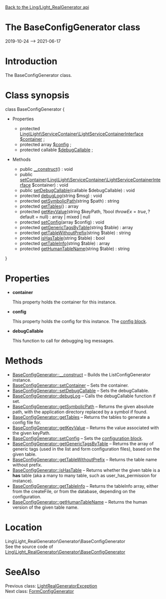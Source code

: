 [Back to the Ling/Light_RealGenerator api](https://github.com/lingtalfi/Light_RealGenerator/blob/master/doc/api/Ling/Light_RealGenerator.md)



The BaseConfigGenerator class
================
2019-10-24 --> 2021-06-17






Introduction
============

The BaseConfigGenerator class.



Class synopsis
==============


class <span class="pl-k">BaseConfigGenerator</span>  {

- Properties
    - protected [Ling\Light\ServiceContainer\LightServiceContainerInterface](https://github.com/lingtalfi/Light/blob/master/doc/api/Ling/Light/ServiceContainer/LightServiceContainerInterface.md) [$container](#property-container) ;
    - protected array [$config](#property-config) ;
    - protected callable [$debugCallable](#property-debugCallable) ;

- Methods
    - public [__construct](https://github.com/lingtalfi/Light_RealGenerator/blob/master/doc/api/Ling/Light_RealGenerator/Generator/BaseConfigGenerator/__construct.md)() : void
    - public [setContainer](https://github.com/lingtalfi/Light_RealGenerator/blob/master/doc/api/Ling/Light_RealGenerator/Generator/BaseConfigGenerator/setContainer.md)([Ling\Light\ServiceContainer\LightServiceContainerInterface](https://github.com/lingtalfi/Light/blob/master/doc/api/Ling/Light/ServiceContainer/LightServiceContainerInterface.md) $container) : void
    - public [setDebugCallable](https://github.com/lingtalfi/Light_RealGenerator/blob/master/doc/api/Ling/Light_RealGenerator/Generator/BaseConfigGenerator/setDebugCallable.md)(callable $debugCallable) : void
    - protected [debugLog](https://github.com/lingtalfi/Light_RealGenerator/blob/master/doc/api/Ling/Light_RealGenerator/Generator/BaseConfigGenerator/debugLog.md)(string $msg) : void
    - protected [getSymbolicPath](https://github.com/lingtalfi/Light_RealGenerator/blob/master/doc/api/Ling/Light_RealGenerator/Generator/BaseConfigGenerator/getSymbolicPath.md)(string $path) : string
    - protected [getTables](https://github.com/lingtalfi/Light_RealGenerator/blob/master/doc/api/Ling/Light_RealGenerator/Generator/BaseConfigGenerator/getTables.md)() : array
    - protected [getKeyValue](https://github.com/lingtalfi/Light_RealGenerator/blob/master/doc/api/Ling/Light_RealGenerator/Generator/BaseConfigGenerator/getKeyValue.md)(string $keyPath, ?bool $throwEx = true, ?$default = null) : array | mixed | null
    - protected [setConfig](https://github.com/lingtalfi/Light_RealGenerator/blob/master/doc/api/Ling/Light_RealGenerator/Generator/BaseConfigGenerator/setConfig.md)(array $config) : void
    - protected [getGenericTagsByTable](https://github.com/lingtalfi/Light_RealGenerator/blob/master/doc/api/Ling/Light_RealGenerator/Generator/BaseConfigGenerator/getGenericTagsByTable.md)(string $table) : array
    - protected [getTableWithoutPrefix](https://github.com/lingtalfi/Light_RealGenerator/blob/master/doc/api/Ling/Light_RealGenerator/Generator/BaseConfigGenerator/getTableWithoutPrefix.md)(string $table) : string
    - protected [isHasTable](https://github.com/lingtalfi/Light_RealGenerator/blob/master/doc/api/Ling/Light_RealGenerator/Generator/BaseConfigGenerator/isHasTable.md)(string $table) : bool
    - protected [getTableInfo](https://github.com/lingtalfi/Light_RealGenerator/blob/master/doc/api/Ling/Light_RealGenerator/Generator/BaseConfigGenerator/getTableInfo.md)(string $table) : array
    - protected [getHumanTableName](https://github.com/lingtalfi/Light_RealGenerator/blob/master/doc/api/Ling/Light_RealGenerator/Generator/BaseConfigGenerator/getHumanTableName.md)(string $table) : string

}




Properties
=============

- <span id="property-container"><b>container</b></span>

    This property holds the container for this instance.
    
    

- <span id="property-config"><b>config</b></span>

    This property holds the config for this instance.
    The [config block](https://github.com/lingtalfi/Light_RealGenerator/blob/master/doc/pages/realgen-configuration-block.md).
    
    

- <span id="property-debugCallable"><b>debugCallable</b></span>

    This function to call for debugging log messages.
    
    



Methods
==============

- [BaseConfigGenerator::__construct](https://github.com/lingtalfi/Light_RealGenerator/blob/master/doc/api/Ling/Light_RealGenerator/Generator/BaseConfigGenerator/__construct.md) &ndash; Builds the ListConfigGenerator instance.
- [BaseConfigGenerator::setContainer](https://github.com/lingtalfi/Light_RealGenerator/blob/master/doc/api/Ling/Light_RealGenerator/Generator/BaseConfigGenerator/setContainer.md) &ndash; Sets the container.
- [BaseConfigGenerator::setDebugCallable](https://github.com/lingtalfi/Light_RealGenerator/blob/master/doc/api/Ling/Light_RealGenerator/Generator/BaseConfigGenerator/setDebugCallable.md) &ndash; Sets the debugCallable.
- [BaseConfigGenerator::debugLog](https://github.com/lingtalfi/Light_RealGenerator/blob/master/doc/api/Ling/Light_RealGenerator/Generator/BaseConfigGenerator/debugLog.md) &ndash; Calls the debugCallable function if set.
- [BaseConfigGenerator::getSymbolicPath](https://github.com/lingtalfi/Light_RealGenerator/blob/master/doc/api/Ling/Light_RealGenerator/Generator/BaseConfigGenerator/getSymbolicPath.md) &ndash; Returns the given absolute path, with the application directory replaced by a symbol if found.
- [BaseConfigGenerator::getTables](https://github.com/lingtalfi/Light_RealGenerator/blob/master/doc/api/Ling/Light_RealGenerator/Generator/BaseConfigGenerator/getTables.md) &ndash; Returns the tables to generate a config file for.
- [BaseConfigGenerator::getKeyValue](https://github.com/lingtalfi/Light_RealGenerator/blob/master/doc/api/Ling/Light_RealGenerator/Generator/BaseConfigGenerator/getKeyValue.md) &ndash; Returns the value associated with the given keyPath.
- [BaseConfigGenerator::setConfig](https://github.com/lingtalfi/Light_RealGenerator/blob/master/doc/api/Ling/Light_RealGenerator/Generator/BaseConfigGenerator/setConfig.md) &ndash; Sets the [configuration block](https://github.com/lingtalfi/Light_RealGenerator/blob/master/doc/pages/realgen-configuration-block.md).
- [BaseConfigGenerator::getGenericTagsByTable](https://github.com/lingtalfi/Light_RealGenerator/blob/master/doc/api/Ling/Light_RealGenerator/Generator/BaseConfigGenerator/getGenericTagsByTable.md) &ndash; Returns the array of generic tags (used in the list and form configuration files), based on the given table.
- [BaseConfigGenerator::getTableWithoutPrefix](https://github.com/lingtalfi/Light_RealGenerator/blob/master/doc/api/Ling/Light_RealGenerator/Generator/BaseConfigGenerator/getTableWithoutPrefix.md) &ndash; Returns the table name without prefix.
- [BaseConfigGenerator::isHasTable](https://github.com/lingtalfi/Light_RealGenerator/blob/master/doc/api/Ling/Light_RealGenerator/Generator/BaseConfigGenerator/isHasTable.md) &ndash; Returns whether the given table is a **has** table (aka a many to many table, such as user_has_permission for instance).
- [BaseConfigGenerator::getTableInfo](https://github.com/lingtalfi/Light_RealGenerator/blob/master/doc/api/Ling/Light_RealGenerator/Generator/BaseConfigGenerator/getTableInfo.md) &ndash; Returns the tableInfo array, either from the createFile, or from the database, depending on the configuration.
- [BaseConfigGenerator::getHumanTableName](https://github.com/lingtalfi/Light_RealGenerator/blob/master/doc/api/Ling/Light_RealGenerator/Generator/BaseConfigGenerator/getHumanTableName.md) &ndash; Returns the human version of the given table name.





Location
=============
Ling\Light_RealGenerator\Generator\BaseConfigGenerator<br>
See the source code of [Ling\Light_RealGenerator\Generator\BaseConfigGenerator](https://github.com/lingtalfi/Light_RealGenerator/blob/master/Generator/BaseConfigGenerator.php)



SeeAlso
==============
Previous class: [LightRealGeneratorException](https://github.com/lingtalfi/Light_RealGenerator/blob/master/doc/api/Ling/Light_RealGenerator/Exception/LightRealGeneratorException.md)<br>Next class: [FormConfigGenerator](https://github.com/lingtalfi/Light_RealGenerator/blob/master/doc/api/Ling/Light_RealGenerator/Generator/FormConfigGenerator.md)<br>

